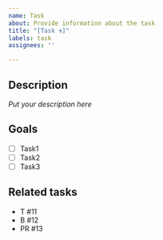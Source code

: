```yaml
---
name: Task
about: Provide information about the task
title: "[Task ⚗]"
labels: task
assignees: ''

---
```


## Description
*Put your description here*

## Goals
- [ ] Task1
- [ ] Task2
- [ ] Task3

## Related tasks
- T #11
- B #12
- PR #13
